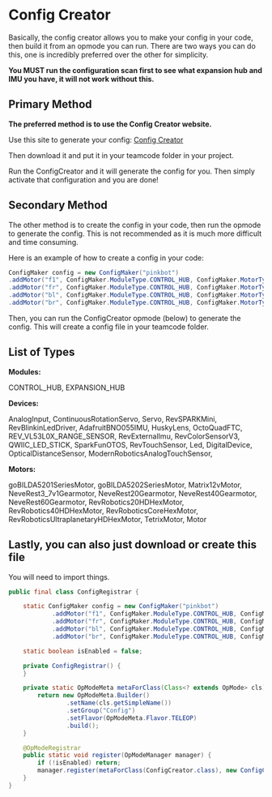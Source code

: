 # Config Creator

Basically, the config creator allows you to make your config in your code, then build it from an opmode you can run. There are two ways you can do this, one is incredibly preferred over the other for simplicity.

**You MUST run the configuration scan first to see what expansion hub and IMU you have, it will not work without this.**

## Primary Method

**The preferred method is to use the Config Creator website.**

Use this site to generate your config: [Config Creator](https://gramgra07.github.io/ConfigurationCreator/)

Then download it and put it in your teamcode folder in your project.

Run the ConfigCreator and it will generate the config for you. Then simply activate that configuration and you are done!

## Secondary Method

The other method is to create the config in your code, then run the opmode to generate the config. This is not recommended as it is much more difficult and time consuming.

Here is an example of how to create a config in your code:

```java
ConfigMaker config = new ConfigMaker("pinkbot")
.addMotor("f1", ConfigMaker.ModuleType.CONTROL_HUB, ConfigMaker.MotorType.RevRoboticsUltraplanetaryHDHexMotor, 0)
.addMotor("fr", ConfigMaker.ModuleType.CONTROL_HUB, ConfigMaker.MotorType.RevRoboticsUltraplanetaryHDHexMotor, 2)
.addMotor("bl", ConfigMaker.ModuleType.CONTROL_HUB, ConfigMaker.MotorType.RevRoboticsUltraplanetaryHDHexMotor, 1)
.addMotor("br", ConfigMaker.ModuleType.CONTROL_HUB, ConfigMaker.MotorType.RevRoboticsUltraplanetaryHDHexMotor, 3);
```

Then, you can run the ConfigCreator opmode (below) to generate the config. This will create a config file in your teamcode folder.

## List of Types

**Modules:**

CONTROL_HUB,
EXPANSION_HUB

**Devices:**

AnalogInput,
ContinuousRotationServo,
Servo,
RevSPARKMini,
RevBlinkinLedDriver,
AdafruitBNO055IMU,
HuskyLens,
OctoQuadFTC,
REV_VL53L0X_RANGE_SENSOR,
RevExternalImu,
RevColorSensorV3,
QWIIC_LED_STICK,
SparkFunOTOS,
RevTouchSensor,
Led,
DigitalDevice,
OpticalDistanceSensor,
ModernRoboticsAnalogTouchSensor,


**Motors:**

goBILDA5201SeriesMotor,
goBILDA5202SeriesMotor,
Matrix12vMotor,
NeveRest3_7v1Gearmotor,
NeveRest20Gearmotor,
NeveRest40Gearmotor,
NeveRest60Gearmotor,
RevRobotics20HDHexMotor,
RevRobotics40HDHexMotor,
RevRoboticsCoreHexMotor,
RevRoboticsUltraplanetaryHDHexMotor,
TetrixMotor,
Motor


## Lastly, you can also just download or create this file

You will need to import things.

```java
public final class ConfigRegistrar {

    static ConfigMaker config = new ConfigMaker("pinkbot")
            .addMotor("f1", ConfigMaker.ModuleType.CONTROL_HUB, ConfigMaker.MotorType.RevRoboticsUltraplanetaryHDHexMotor, 0)
            .addMotor("fr", ConfigMaker.ModuleType.CONTROL_HUB, ConfigMaker.MotorType.RevRoboticsUltraplanetaryHDHexMotor, 2)
            .addMotor("bl", ConfigMaker.ModuleType.CONTROL_HUB, ConfigMaker.MotorType.RevRoboticsUltraplanetaryHDHexMotor, 1)
            .addMotor("br", ConfigMaker.ModuleType.CONTROL_HUB, ConfigMaker.MotorType.RevRoboticsUltraplanetaryHDHexMotor, 3);

    static boolean isEnabled = false;

    private ConfigRegistrar() {
    }

    private static OpModeMeta metaForClass(Class<? extends OpMode> cls) {
        return new OpModeMeta.Builder()
                .setName(cls.getSimpleName())
                .setGroup("Config")
                .setFlavor(OpModeMeta.Flavor.TELEOP)
                .build();
    }

    @OpModeRegistrar
    public static void register(OpModeManager manager) {
        if (!isEnabled) return;
        manager.register(metaForClass(ConfigCreator.class), new ConfigCreator(config));
    }
}
    
```
